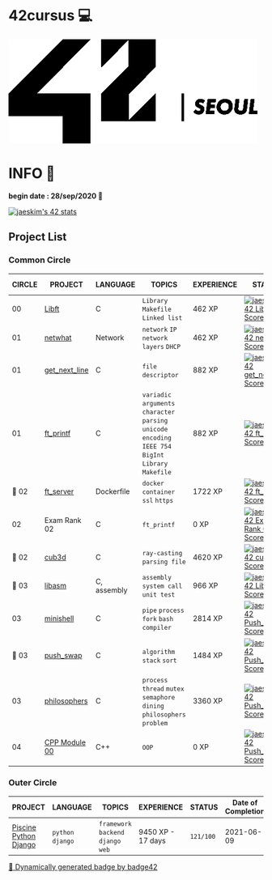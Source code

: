 # 42cursus 💻

![42Seoul](image/readme/42Seoul.png)

# INFO 👷

**begin date : 28/sep/2020 🎉**

[![jaeskim's 42 stats](https://badge42.herokuapp.com/api/stats/jaeskim)](https://github.com/JaeSeoKim/badge42)

## Project List

### Common Circle

| CIRCLE | PROJECT                                                                | LANGUAGE    | TOPICS                                                                                               | EXPERIENCE | STATUS                                                                                                                                         | Date of Completion |
| ------ | ---------------------------------------------------------------------- | ----------- | ---------------------------------------------------------------------------------------------------- | ---------- | ---------------------------------------------------------------------------------------------------------------------------------------------- | ------------------ |
| 00     | [Libft](./00_Libft)                                                    | C           | `Library` `Makefile` `Linked list`                                                                   | 462 XP     | [![jaeskim's 42 Libft Score](https://badge42.herokuapp.com/api/project/jaeskim/Libft)](https://github.com/JaeSeoKim/badge42)                   | 2020-10-04         |
| 01     | [netwhat](./01_netwhat)                                                | Network     | `network` `IP` `network layers` `DHCP`                                                               | 462 XP     | [![jaeskim's 42 netwhat Score](https://badge42.herokuapp.com/api/project/jaeskim/netwhat)](https://github.com/JaeSeoKim/badge42)               | 2020-10-12         |
| 01     | [get_next_line](./01_get_next_line)                                    | C           | `file descriptor`                                                                                    | 882 XP     | [![jaeskim's 42 get_next_line Score](https://badge42.herokuapp.com/api/project/jaeskim/get_next_line)](https://github.com/JaeSeoKim/badge42)   | 2020-10-09         |
| 01     | [ft_printf](./01_ft_printf)                                            | C           | `variadic arguments` `character parsing` `unicode encoding` `IEEE 754` `BigInt` `Library` `Makefile` | 882 XP     | [![jaeskim's 42 ft_printf Score](https://badge42.herokuapp.com/api/project/jaeskim/ft_printf)](https://github.com/JaeSeoKim/badge42)           | 2020-11-19         |
| 🧐 02   | [ft_server](./02_ft_server)                                            | Dockerfile  | `docker` `container` `ssl` `https`                                                                   | 1722 XP    | [![jaeskim's 42 ft_server Score](https://badge42.herokuapp.com/api/project/jaeskim/ft_server)](https://github.com/JaeSeoKim/badge42)           | 2020-12-05         |
| 02     | Exam Rank 02                                                           | C           | `ft_printf`                                                                                          | 0 XP       | [![jaeskim's 42 Exam Rank 02 Score](https://badge42.herokuapp.com/api/project/jaeskim/Exam%20Rank%2002)](https://github.com/JaeSeoKim/badge42) | 2020-12-01         |
| 🧐 02   | [cub3d](https://github.com/JaeSeoKim/cub3d)                            | C           | `ray-casting` `parsing file`                                                                         | 4620 XP    | [![jaeskim's 42 cube3D Score](https://badge42.herokuapp.com/api/project/jaeskim/cub3d)](https://github.com/JaeSeoKim/badge42)                  | 2021-03-04         |
| 🧐 03   | [libasm](https://github.com/JaeSeoKim/libasm)                          | C, assembly | `assembly` `system call` `unit test`                                                                 | 966 XP     | [![jaeskim's 42 Libasm Score](https://badge42.herokuapp.com/api/project/jaeskim/libasm)](https://github.com/JaeSeoKim/badge42)                 | 2021-03-17         |
| 03     | [minishell](https://github.com/gachi-mandoo-shell/kimchi-mandoo-shell) | C           | `pipe` `process` `fork` `bash` `compiler `                                                           | 2814 XP    | [![jaeskim's 42 Push_swap Score](https://badge42.herokuapp.com/api/project/jaeskim/minishell)](https://github.com/JaeSeoKim/badge42)           | 2021-05-21         |
| 🧐 03   | [push_swap](https://github.com/JaeSeoKim/push_swap)                    | C           | `algorithm` `stack` `sort`                                                                           | 1484 XP    | [![jaeskim's 42 Push_swap Score](https://badge42.herokuapp.com/api/project/jaeskim/push_swap)](https://github.com/JaeSeoKim/badge42)           | 2021-06-14     |
| 03     | [philosophers](https://github.com/JaeSeoKim/philosophers) | C           | `process` `thread` `mutex` `semaphore` `dining philosophers problem`                                                           | 3360 XP    | [![jaeskim's 42 Push_swap Score](https://badge42.herokuapp.com/api/project/jaeskim/Philosophers)](https://github.com/JaeSeoKim/badge42)           | 2021-06-23         |
| 04     | [CPP Module 00](https://github.com/JaeSeoKim/cpp-modules/tree/master/module-00) | C++           | `OOP`                                                            | 0 XP    | [![jaeskim's 42 Push_swap Score](https://badge42.herokuapp.com/api/project/jaeskim/CPP%20Module%2000)](https://github.com/JaeSeoKim/badge42)           |         |

### Outer Circle

| PROJECT                                                                       | LANGUAGE          | TOPICS                               | EXPERIENCE        | STATUS    | Date of Completion |
| ----------------------------------------------------------------------------- | ----------------- | ------------------------------------ | ----------------- | --------- | ------------------ |
| [Piscine Python Django](https://github.com/JaeSeoKim/42piscine_python_django) | `python` `django` | `framework` `backend` `django` `web` | 9450 XP - 17 days | `121/100` | 2021-06-09         |

<!-- FT_SERVICE is GONE............. -->
<!-- | 03     | [ft_services](https://github.com/JaeSeoKim/ft_services) | Kubernetes, Dockerfile | `kubernetes` `docker` `Container`  `Container Orchestration` | 2002 XP    | [![jaeskim's 42 Ft_services Score](https://badge42.herokuapp.com/api/project/jaeskim/ft_services)](https://github.com/JaeSeoKim/badge42) |                    | -->

[🚀 Dynamically generated badge by badge42](https://github.com/JaeSeoKim/badge42)
